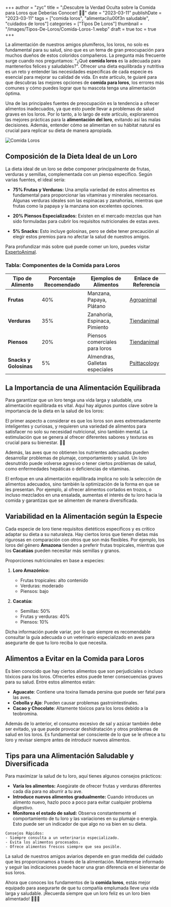 +++
author = "zyc"
title = "¡Descubre la Verdad Oculta sobre la Comida para Loros que Deberías Conocer! 🦜🍏"
date = "2023-03-11"
publishDate = "2023-03-11"
tags = ["comida loros", "alimentaci\u00f3n saludable", "cuidados de loros"]
categories = ["Tipos De Loros"]
thumbnail = "/images/Tipos-De-Loros/Comida-Loros-1.webp"
draft = true
toc = true
+++


La alimentación de nuestros amigos plumíferos, los loros, no solo es fundamental para su salud, sino que es un tema de gran preocupación para muchos dueños de estos coloridos compañeros. La pregunta más frecuente surge cuando nos preguntamos: "¿Qué **comida loros** es la adecuada para mantenerlos felices y saludables?". Ofrecer una dieta equilibrada y nutritiva es un reto y entender las necesidades específicas de cada especie es esencial para mejorar su calidad de vida. En este artículo, te guiaré para que descubras las mejores opciones de **comida para loros**, los errores más comunes y cómo puedes lograr que tu mascota tenga una alimentación óptima.

Una de las principales fuentes de preocupación es la tendencia a ofrecer alimentos inadecuados, ya que esto puede llevar a problemas de salud graves en los loros. Por lo tanto, a lo largo de este artículo, exploraremos las mejores prácticas para la **alimentación del loro**, evitando así las malas decisiones. Además, entender cómo se alimentan en su hábitat natural es crucial para replicar su dieta de manera apropiada. 

![Comida Loros](/images/Tipos-De-Loros/Comida-Loros-1.webp)

## Composición de la Dieta Ideal de un Loro

La dieta ideal de un loro se debe componer principalmente de frutas, verduras y semillas, complementada con un pienso específico. Según varias fuentes, el ideal sería: 

- **75% Frutas y Verduras:** Una amplia variedad de estos alimentos es fundamental para proporcionar las vitaminas y minerales necesarios. Algunas verduras ideales son las espinacas y zanahorias, mientras que frutas como la papaya y la manzana son excelentes opciones.

- **20% Piensos Especializados:** Existen en el mercado mezclas que han sido formuladas para cubrir los requisitos nutricionales de estas aves.

- **5% Snacks:** Esto incluye golosinas, pero se debe tener precaución al elegir estos premios para no afectar la salud de nuestros amigos.

Para profundizar más sobre qué puede comer un loro, puedes visitar [ExpertoAnimal](https://www.expertoanimal.com/que-comen-los-loros-24931.html).

### Tabla: Componentes de la Comida para Loros

| Tipo de Alimento           | Porcentaje Recomendado | Ejemplos de Alimentos                   | Enlace de Referencia                                      |
|----------------------------|------------------------|-----------------------------------------|----------------------------------------------------------|
| **Frutas**                 | 40%                    | Manzana, Papaya, Plátano               | [Agroanimal](https://www.agroanimal.es/blog/que-comen-los-loros-frutas-verduras/) |
| **Verduras**               | 35%                    | Zanahoria, Espinaca, Pimiento          | [Tiendanimal](https://www.tiendanimal.es/articulos/que-comen-los-loros/) |
| **Piensos**                | 20%                    | Piensos comerciales para loros         | [Tiendanimal](https://www.tiendanimal.es/pajaros/comida/loros-y-cotorras/) |
| **Snacks y Golosinas**     | 5%                     | Almendras, Galletas especiales          | [Psittacology](https://www.psittacology.com/es/comida-para-loros/) |

## La Importancia de una Alimentación Equilibrada

Para garantizar que un loro tenga una vida larga y saludable, una alimentación equilibrada es vital. Aquí hay algunos puntos clave sobre la importancia de la dieta en la salud de los loros:

El primer aspecto a considerar es que los loros son aves extremadamente inteligentes y curiosas, y requieren una variedad de alimentos para satisfacer no solo su necesidad nutricional, sino también mental. La estimulación que se genera al ofrecer diferentes sabores y texturas es crucial para su bienestar. 🥦🍑

Además, las aves que no obtienen los nutrientes adecuados pueden desarrollar problemas de plumaje, comportamiento y salud. Un loro desnutrido puede volverse agresivo o tener ciertos problemas de salud, como enfermedades hepáticas o deficiencias de vitaminas. 

El enfoque en una alimentación equilibrada implica no solo la selección de alimentos adecuados, sino también la optimización de la forma en que se les presentan. Por ejemplo, al ofrecer alimentos cortados en trozos, o incluso mezclados en una ensalada, aumentas el interés de tu loro hacia la comida y garantizas que se alimenten de manera diversificada.

## Variabilidad en la Alimentación según la Especie

Cada especie de loro tiene requisitos dietéticos específicos y es crítico adaptar su dieta a su naturaleza. Hay ciertos loros que tienen dietas más rigurosas en comparación con otros que son más flexibles. Por ejemplo, los loros del género **Amazona** tienden a preferir frutas tropicales, mientras que los **Cacatúas** pueden necesitar más semillas y granos.

Proporciones nutricionales en base a especies:

1. **Loro Amazónico:**  
   - Frutas tropicales: alto contenido
   - Verduras: moderado
   - Piensos: bajo

2. **Cacatúa:**  
   - Semillas: 50%
   - Frutas y verduras: 40%
   - Piensos: 10%

Dicha información puede variar, por lo que siempre es recomendable consultar la guía adecuada o un veterinario especializado en aves para asegurarte de que tu loro reciba lo que necesita.

## Alimentos a Evitar en la Comida para Loros

Es bien conocido que hay ciertos alimentos que son perjudiciales o incluso tóxicos para los loros. Ofrecerles estos puede tener consecuencias graves para su salud. Entre estos alimentos están:

- **Aguacate**: Contiene una toxina llamada persina que puede ser fatal para las aves.
- **Cebolla y Ajo**: Pueden causar problemas gastrointestinales.
- **Cacao y Chocolate**: Altamente tóxicos para los loros debido a la teobromina.
  
Además de lo anterior, el consumo excesivo de sal y azúcar también debe ser evitado, ya que puede provocar deshidratación y otros problemas de salud en los loros. Es fundamental ser consciente de lo que se le ofrece a tu loro y revisar siempre antes de introducir nuevos alimentos.

## Tips para una Alimentación Saludable y Diversificada

Para maximizar la salud de tu loro, aquí tienes algunos consejos prácticos:

- **Varía los alimentos:** Asegúrate de ofrecer frutas y verduras diferentes cada día para no aburrir a tu ave.
- **Introduce nuevos alimentos gradualmente:** Cuando introduces un alimento nuevo, hazlo poco a poco para evitar cualquier problema digestivo.
- **Monitorea el estado de salud:** Observa constantemente el comportamiento de tu loro y las variaciones en su plumaje o energía. Esto puede ser un indicador de que algo no va bien en su dieta.

```plaintext
Consejos Rápidos:
- Siempre consulta a un veterinario especializado.
- Evita los alimentos procesados.
- Ofrece alimentos frescos siempre que sea posible.
```

La salud de nuestros amigos aviarios depende en gran medida del cuidado que les proporcionamos a través de la alimentación. Mantenerse informado y seguir las indicaciones puede hacer una gran diferencia en el bienestar de sus loros. 

Ahora que conoces los fundamentos de la **comida loros**, estás mejor equipado para asegurarte de que tu compañía emplumada lleve una vida larga y saludable. ¡Recuerda siempre que un loro feliz es un loro bien alimentado! 🍏🦜✨
